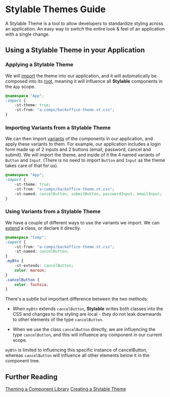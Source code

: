 # Stylable Themes Guide

A Stylable Theme is a tool to allow developers to standardize styling across an application. An easy way to switch the entire look & feel of an application with a single change.

## Using a Stylable Theme in your Application

### Applying a Stylable Theme

We will [import](../references/imports.md) the theme into our application, and it will automatically be composed into its [root](../references/root.md), meaning it will influence all **Stylable** components in the `App` scope.

```css
@namespace "App";
:import {
    -st-theme: true;
    -st-from: "a-comps/backoffice-theme.st.css";
}
```

### Importing Variants from a Stylable Theme

We can then import [variants](../references/variants.md) of the components in our application, and apply these variants to them. For example, our application includes a login form made up of 2 inputs and 2 buttons (email, password, cancel and submit). We will import the theme, and inside of it the 4 named variants of `Button` and `Input`. (There is no need to import `Button` and `Input` as the theme takes care of that for us).

```css
@namespace "App";
:import {
    -st-theme: true;
    -st-from: "a-comps/backoffice-theme.st.css";
    -st-named: cancelButton, submitButton, passwordInput, emailInput;
}
```

### Using Variants from a Stylable Theme

We have a couple of different ways to use the variants we import. We can [extend](../references/extend-stylesheet.md) a class, or declare it directly. 

```css
@namespace "Comp";
:import {
    -st-from: "a-comps/backoffice-theme.st.css";
    -st-named: cancelButton;
}
.myBtn {
    -st-extends: cancelButton;
    color: maroon;
}
.cancelButton {
    color: fuchsia;
}
```

There's a subtle but important difference between the two methods:

* When `myBtn` extends `cancelButton`, **Stylable** writes both classes into the CSS and changes to the styling are local - they do not leak downwards to other elements of the type `cancelButton`.

* When we use the class `cancelButton` directly, we are influencing the type `cancelButton`, and this will influence any component in our current scope.

`myBtn` is limited to influencing this specific instance of cancelButton, whereas `cancelButton` will influence all other elements below it in the component tree.

## Further Reading

[Theming a Component Library]()
[Creating a Stylable Theme]()
